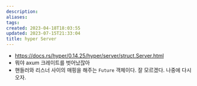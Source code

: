 ```yaml
---
description:
aliases: 
tags: 
created: 2023-04-18T18:03:55
updated: 2023-07-15T21:33:04
title: hyper Server
---
```

- https://docs.rs/hyper/0.14.25/hyper/server/struct.Server.html
- 뭐야 axum 크레이트를 벗어났잖아 
- 핸들러와 리스너 사이의 매핑을 해주는 `Future` 객체이다. 잘 모르겠다. 나중에 다시오자.

